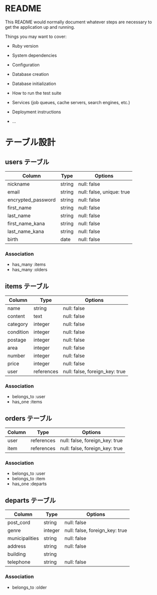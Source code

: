 # README

This README would normally document whatever steps are necessary to get the
application up and running.

Things you may want to cover:

* Ruby version

* System dependencies

* Configuration

* Database creation

* Database initialization

* How to run the test suite

* Services (job queues, cache servers, search engines, etc.)

* Deployment instructions

* ...


# テーブル設計

## users テーブル

| Column             | Type   | Options                   |
| ------------------ | ------ | ------------------------- |
| nickname           | string | null: false               |
| email              | string | null: false, unique: true |
| encrypted_password | string | null: false               |
| first_name         | string | null: false               |
| last_name          | string | null: false               |
| first_name_kana    | string | null: false               |
| last_name_kana     | string | null: false               |
| birth              | date   | null: false               |

### Association
- has_many :items
- has_many :olders



## items テーブル

| Column    | Type       | Options                        |
| --------- | ---------- | ------------------------------ |
| name      | string     | null: false                    |
| content   | text       | null: false                    |
| category  | integer    | null: false                    |
| condition | integer    | null: false                    |
| postage   | integer    | null: false                    |
| area      | integer    | null: false                    |
| number    | integer    | null: false                    |
| price     | integer    | null: false                    |
| user      | references | null: false, foreign_key: true |

### Association

- belongs_to :user
- has_one :items



## orders テーブル

| Column | Type       | Options                        |
| ------ | ---------- | ------------------------------ |
| user   | references | null: false, foreign_key: true |
| item   | references | null: false, foreign_key: true |

### Association

- belongs_to :user
- belongs_to :item
- has_one :departs



## departs テーブル

| Column         | Type       | Options                        |
| -------------- | ---------- | ------------------------------ |
| post_cord      | string     | null: false                    |
| genre          | integer    | null: false, foreign_key: true |
| municipalities | string     | null: false                    |
| address        | string     | null: false                    |
| building       | string     |                                |
| telephone      | string     | null: false                    |

### Association

- belongs_to :older